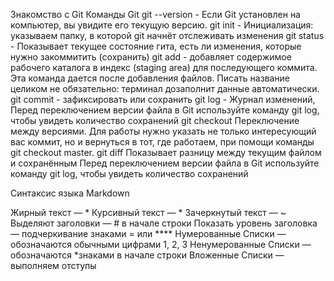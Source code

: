 Знакомство с Git
Команды Git
git --version - Если Git установлен на компьютер, вы увидите его текущую версию.
git init      - Инициализация: указываем папку, в которой git начнёт отслеживать изменения
git status    - Показывает текущее состояние гита, есть ли изменения, которые нужно закоммитить (сохранить)
git add       - добавляет содержимое рабочего каталога в индекс (staging area) для последующего коммита. Эта команда дается после добавления файлов. Писать название целиком не обязательно: терминал дозаполнит данные автоматически.
git commit    - зафиксировать или сохранить
git log       - Журнал изменений, Перед переключением версии файла в Git используйте команду git log, чтобы увидеть количество сохранений
git checkout Переключение между версиями. Для работы нужно указать не только интересующий вас коммит, но и вернуться в тот, где работаем, при помощи команды git checkout master.
git diff  Показывает разницу между текущим файлом и сохранённым Перед переключением версии файла в Git используйте команду git log, чтобы увидеть количество сохранений
 
 Синтаксис языка Markdown

 Жирный текст — *
 Курсивный текст — *
 Зачеркнутый текст — ~
 Выделяют заголовки — # в начале строки
Показать уровень заголовка —
подчеркивание знаками = или ****
Нумерованные Списки — обозначаются
обычными цифрами 1, 2, 3
 Ненумерованные Списки — обозначаются
*знаками в начале строки
 Вложенные Списки — выполняем отступы
